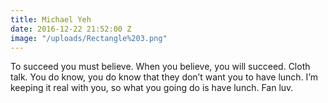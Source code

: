 ```yaml
---
title: Michael Yeh
date: 2016-12-22 21:52:00 Z
image: "/uploads/Rectangle%203.png"
---
```


To succeed you must believe. When you believe, you will succeed. Cloth talk. You do know, you do know that they don’t want you to have lunch. I’m keeping it real with you, so what you going do is have lunch. Fan luv.